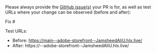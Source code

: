 Please always provide the [GitHub issue(s)](../issues) your PR is for, as well as test URLs where your change can be observed (before and after):

Fix #<gh-issue-id>

Test URLs:
- Before: https://main--adobe-storefront--JamsheedAliU.hlx.live/
- After: https://<branch>--adobe-storefront--JamsheedAliU.hlx.live/
